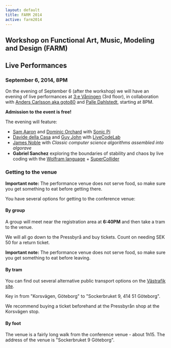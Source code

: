 ```yaml
---
layout: default
title: FARM 2014
active: farm2014
---
```


## Workshop on Functional Art, Music, Modeling and Design (FARM)

## Live Performances

### **September 6, 2014, 8PM**

On the evening of September 6 (after the workshop) we will have an
evening of live performances at [3:e Våningen](http://www.3vaningen.se/) (3rd floor), in collaboration with
[Anders Carlsson aka goto80](http://goto80.com/blog/promo) and
[Palle
Dahlstedt](http://www.ait.gu.se/kontaktaoss/personal/palle_dahlstedt/),
starting at 8PM.

**Admission to the event is free!**

The evening will feature:

* [Sam Aaron](http://sam.aaron.name/) and [Dominic
  Orchard](http://www.cl.cam.ac.uk/~dao29/) with [Sonic Pi](http://sonic-pi.net/)
* [Davide della Casa](http://www.davidedc.com/) and [Guy John](http://rumblesan.com/) with [LiveCodeLab](http://livecodelab.net/)
* [James Noble](http://ecs.victoria.ac.nz/Main/JamesNoble) with *Classic computer science algorithms assembled into algorave*
* **Gabriel Sanchez** exploring the boundaries of stability and chaos by
  live coding with the [Wolfram language](http://www.wolfram.com/programming-cloud/) + [SuperCollider](http://supercollider.sourceforge.net/)

### Getting to the venue

**Important note:** The performance venue does not serve food, so make
sure you get something to eat before getting there.

You have several options for getting to the conference venue:

#### By group

A group will meet near the registration area at **6:40PM** and then
take a tram to the venue.

We will all go down to the Pressbyrå and buy tickets.  Count on
needing SEK 50 for a return ticket.

**Important note:** The performance venue does not serve food, so make
sure you get something to eat before leaving.

#### By tram

You can find out several alternative public transport options on the
[Västrafik site](http://www.vasttrafik.se/#!/en/).

Key in from "Korsvägen, Göteborg" to "Sockerbruket 9, 414 51 Göteborg".

We recommend buying a ticket beforehand at the Pressbyrån shop at
the Korsvägen stop.

#### By foot

The venue is a fairly long walk from the conference venue - about
1h15.  The address of the venue is "Sockerbruket 9 Göteborg".

